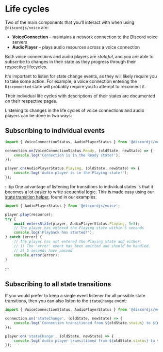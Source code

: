 # Life cycles

Two of the main components that you'll interact with when using `@discordjs/voice` are:

- **VoiceConnection** – maintains a network connection to the Discord voice servers
- **AudioPlayer** – plays audio resources across a voice connection

Both voice connections and audio players are _stateful_, and you are able to subscribe to changes in their state as they progress through their respective lifecycles.

It's important to listen for state change events, as they will likely require you to take some action. For example, a voice connection entering the `Disconnected` state will probably require you to attempt to reconnect it.

Their individual life cycles with descriptions of their states are documented on their respective pages.

Listening to changes in the life cycles of voice connections and audio players can be done in two ways:

## Subscribing to individual events

```ts
import { VoiceConnectionStatus, AudioPlayerStatus } from '@discordjs/voice';

connection.on(VoiceConnectionStatus.Ready, (oldState, newState) => {
	console.log('Connection is in the Ready state!');
});

player.on(AudioPlayerStatus.Playing, (oldState, newState) => {
	console.log('Audio player is in the Playing state!');
});
```

:::tip
One advantage of listening for transitions to individual states is that it becomes a lot easier to write sequential logic. This is made easy using our [state transition helper](https://github.com/discordjs/voice/blob/main/examples/basic/util.ts), found in our examples.

```ts
import { AudioPlayerStatus } from '@discordjs/voice';

player.play(resource);
try {
	await entersState(player, AudioPlayerStatus.Playing, 5e3);
	// The player has entered the Playing state within 5 seconds
	console.log('Playback has started!');
} catch (error) {
	// The player has not entered the Playing state and either:
	// 1) The 'error' event has been emitted and should be handled.
	// 2) 5 seconds have passed
	console.error(error);
}
```
:::

## Subscribing to all state transitions

If you would prefer to keep a single event listener for all possible state transitions, then you can also listen to the `stateChange` event:

```ts
import { VoiceConnectionStatus, AudioPlayerStatus } from '@discordjs/voice';

connection.on('stateChange', (oldState, newState) => {
	console.log(`Connection transitioned from ${oldState.status} to ${newState.status}`);
});

player.on('stateChange', (oldState, newState) => {
	console.log(`Audio player transitioned from ${oldState.status} to ${newState.status}`);
});
```
